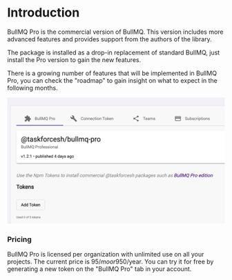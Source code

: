 # Introduction

BullMQ Pro is the commercial version of BullMQ. This version includes more advanced features and provides support from the authors of the library.

The package is installed as a drop-in replacement of standard BullMQ, just install the Pro version to gain the new features.

There is a growing number of features that will be implemented in BullMQ Pro, you can check the "roadmap" to gain insight on what to expect in the following months.

![](<../.gitbook/assets/image (4).png>)

### Pricing

BullMQ Pro is licensed per organization with unlimited use on all your projects. The current price is 95$/mo or 950$/year. You can try it for free by generating a new token on the "BullMQ Pro" tab in your account.
